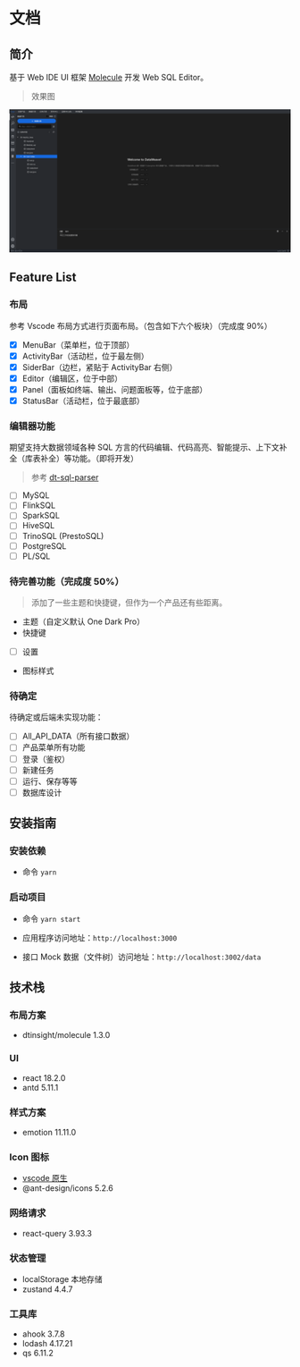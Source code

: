 # 文档

## 简介

基于 Web IDE UI 框架 [Molecule](https://github.com/DTStack/molecule) 开发 Web SQL Editor。

> 效果图

![Alt text](image.png)

## Feature List

### 布局

参考 Vscode 布局方式进行页面布局。（包含如下六个板块）（完成度 90%）

- [x] MenuBar（菜单栏，位于顶部）
- [x] ActivityBar（活动栏，位于最左侧）
- [x] SiderBar（边栏，紧贴于 ActivityBar 右侧）
- [x] Editor（编辑区，位于中部）
- [x] Panel（面板如终端、输出、问题面板等，位于底部）
- [x] StatusBar（活动栏，位于最底部）

### 编辑器功能

期望支持大数据领域各种 SQL 方言的代码编辑、代码高亮、智能提示、上下文补全（库表补全）等功能。（即将开发）

> 参考 [dt-sql-parser](https://github.com/DTStack/dt-sql-parser)

- [ ] MySQL
- [ ] FlinkSQL
- [ ] SparkSQL
- [ ] HiveSQL
- [ ] TrinoSQL (PrestoSQL)
- [ ] PostgreSQL
- [ ] PL/SQL

### 待完善功能（完成度 50%）

> 添加了一些主题和快捷键，但作为一个产品还有些距离。

- 主题（自定义默认 One Dark Pro）
- 快捷键
- [ ] 设置
- 图标样式

### 待确定

待确定或后端未实现功能：

- [ ] All_API_DATA（所有接口数据）
- [ ] 产品菜单所有功能
- [ ] 登录（鉴权）
- [ ] 新建任务
- [ ] 运行、保存等等
- [ ] 数据库设计

## 安装指南

### 安装依赖

- 命令 `yarn`

### 启动项目

- 命令 `yarn start`

- 应用程序访问地址：`http://localhost:3000`
- 接口 Mock 数据（文件树）访问地址：`http://localhost:3002/data`

## 技术栈

### 布局方案

- dtinsight/molecule 1.3.0

### UI

- react 18.2.0
- antd 5.11.1

### 样式方案

- emotion 11.11.0

### Icon 图标

- [vscode 原生](https://microsoft.github.io/vscode-codicons/dist/codicon.html)
- @ant-design/icons 5.2.6

### 网络请求

- react-query 3.93.3

### 状态管理

- localStorage 本地存储
- zustand 4.4.7

### 工具库

- ahook 3.7.8
- lodash 4.17.21
- qs 6.11.2
